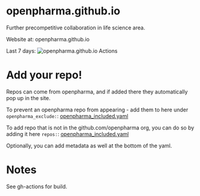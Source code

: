 # openpharma.github.io

Further precompetitive collaboration in life science area.

Website at: openpharma.github.io

Last 7 days:
![openpharma.github.io Actions](https://api.meercode.io/badge/openpharma/openpharma.github.io?type=ci-count&lastDay=14)

# Add your repo!

Repos can come from openpharma, and if added there they automatically pop up 
in the site. 

To prevent an openpharma repo from appearing - add them to here under 
`openpharma_exclude:`: [openpharma_included.yaml](https://github.com/openpharma/openpharma.github.io/blob/master/openpharma_included.yaml)

To add repo that is not in the github.com/openpharma org, you can do so by adding it 
here `repos:`: [openpharma_included.yaml](https://github.com/openpharma/openpharma.github.io/blob/master/openpharma_included.yaml)

Optionally, you can add metadata as well at the bottom of the yaml.

# Notes

See gh-actions for build.


